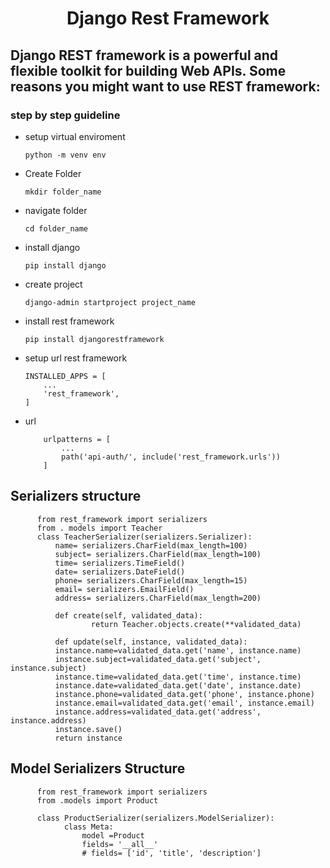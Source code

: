 ## <h1 align="center">Django Rest Framework</h1>

## Django REST framework is a powerful and flexible toolkit for building Web APIs. Some reasons you might want to use REST framework:

### step by step guideline

- setup virtual enviroment

  ```
  python -m venv env
  ```

- Create Folder

  ```
  mkdir folder_name
  ```

- navigate folder

  ```
  cd folder_name
  ```

- install django

  ```
  pip install django
  ```

- create project

  ```
  django-admin startproject project_name
  ```

- install rest framework

  ```
  pip install djangorestframework
  ```

- setup url rest framework

  ```
  INSTALLED_APPS = [
      ...
      'rest_framework',
  ]
  ```

- url

  ```
      urlpatterns = [
          ...
          path('api-auth/', include('rest_framework.urls'))
      ]
  ```

## Serializers structure

```
      from rest_framework import serializers
      from . models import Teacher
      class TeacherSerializer(serializers.Serializer):
          name= serializers.CharField(max_length=100)
          subject= serializers.CharField(max_length=100)
          time= serializers.TimeField()
          date= serializers.DateField()
          phone= serializers.CharField(max_length=15)
          email= serializers.EmailField()
          address= serializers.CharField(max_length=200)

          def create(self, validated_data):
                  return Teacher.objects.create(**validated_data)

          def update(self, instance, validated_data):
          instance.name=validated_data.get('name', instance.name)
          instance.subject=validated_data.get('subject', instance.subject)
          instance.time=validated_data.get('time', instance.time)
          instance.date=validated_data.get('date', instance.date)
          instance.phone=validated_data.get('phone', instance.phone)
          instance.email=validated_data.get('email', instance.email)
          instance.address=validated_data.get('address', instance.address)
          instance.save()
          return instance

```

## Model Serializers Structure

```
      from rest_framework import serializers
      from .models import Product

      class ProductSerializer(serializers.ModelSerializer):
            class Meta:
                model =Product
                fields= '__all__'
                # fields= ['id', 'title', 'description']

```
